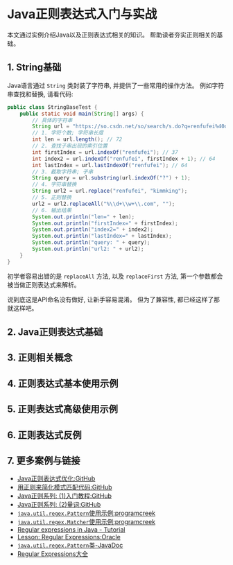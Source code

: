 # Java正则表达式入门与实战

本文通过实例介绍Java以及正则表达式相关的知识。 帮助读者夯实正则相关的基础。

## 1. String基础

Java语言通过 `String` 类封装了字符串, 并提供了一些常用的操作方法。 例如字符串查找和替换, 请看代码:

```java
public class StringBaseTest {
    public static void main(String[] args) {
        // 具体的字符串
        String url = "https://so.csdn.net/so/search/s.do?q=renfufei%40qq.com&t=blog&u=renfufei";
        // 1. 字符个数; 字符串长度
        int len = url.length(); // 72
        // 2. 查找子串出现的索引位置
        int firstIndex = url.indexOf("renfufei"); // 37
        int index2 = url.indexOf("renfufei", firstIndex + 1); // 64
        int lastIndex = url.lastIndexOf("renfufei"); // 64
        // 3. 截取字符串; 子串
        String query = url.substring(url.indexOf("?") + 1);
        // 4. 字符串替换
        String url2 = url.replace("renfufei", "kimmking");
        // 5. 正则替换
        url2 = url2.replaceAll("%\\d+\\w+\\.com", "");
        // 6. 输出结果
        System.out.println("len=" + len);
        System.out.println("firstIndex=" + firstIndex);
        System.out.println("index2=" + index2);
        System.out.println("lastIndex=" + lastIndex);
        System.out.println("query: " + query);
        System.out.println("url2: " + url2);
    }
}
```

初学者容易出错的是 `replaceAll` 方法, 以及 `replaceFirst` 方法, 第一个参数都会被当做正则表达式来解析。

说到底这是API命名没有做好, 让新手容易混淆。 但为了兼容性, 都已经这样了那就这样吧。









## 2. Java正则表达式基础

## 3. 正则相关概念

## 4. 正则表达式基本使用示例

## 5. 正则表达式高级使用示例

## 6. 正则表达式反例


## 7. 更多案例与链接

- [Java正则表达式优化:GitHub](https://github.com/cncounter/translation/blob/master/tiemao_2015/08_Optimizing_Java_Regular/08_Optimizing_Java_Regular.md)
- [用正则来简化模式匹配代码:GitHub](https://github.com/cncounter/translation/tree/master/tiemao_2015/09_pattern_matching)
- [Java正则系列: (1)入门教程:GitHub](https://github.com/cncounter/translation/blob/master/tiemao_2017/11_Java_Regular_Expression/11_Java_Regular_Expression.md)
- [Java正则系列: (2)量词:GitHub](https://github.com/cncounter/translation/blob/master/tiemao_2017/17_Java_Regex_Quant/17_Java_Regex_Quant.md)
- [`java.util.regex.Pattern`使用示例:programcreek](https://www.programcreek.com/java-api-examples/index.php?api=java.util.regex.Pattern)
- [`java.util.regex.Matcher`使用示例:programcreek](https://www.programcreek.com/java-api-examples/index.php?api=java.util.regex.Matcher)
- [Regular expressions in Java - Tutorial](https://www.vogella.com/tutorials/JavaRegularExpressions/article.html)
- [Lesson: Regular Expressions:Oracle](https://docs.oracle.com/javase/tutorial/essential/regex/index.html)
- [`java.util.regex.Pattern`类-JavaDoc](https://docs.oracle.com/javase/8/docs/api/java/util/regex/Pattern.html)
- [Regular Expressions大全](https://www.regular-expressions.info/)
